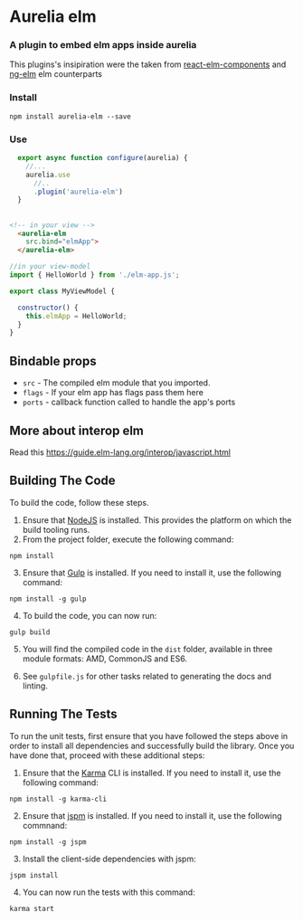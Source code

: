 # Aurelia elm

### A plugin to embed elm apps inside aurelia

This plugins's insipiration were the taken from [react-elm-components](https://github.com/evancz/react-elm-components) and [ng-elm](https://github.com/camargo/ng-elm) elm counterparts

### Install

`npm install aurelia-elm --save`

### Use

```javascript
  export async function configure(aurelia) {
    //...
    aurelia.use
      //..
      .plugin('aurelia-elm')
  }
```

## 

```html
<!-- in your view -->
  <aurelia-elm 
    src.bind="elmApp">
  </aurelia-elm>
```

```javascript
//in your view-model
import { HelloWorld } from './elm-app.js';

export class MyViewModel {

  constructor() {
    this.elmApp = HelloWorld;
  }
}
```

## Bindable props
- ```src``` - The compiled elm module that you imported.
- ```flags``` - If your elm app has flags pass them here
- ```ports``` - callback function called to handle the app's ports

## More about interop elm

Read this https://guide.elm-lang.org/interop/javascript.html


## Building The Code

To build the code, follow these steps.

1. Ensure that [NodeJS](http://nodejs.org/) is installed. This provides the platform on which the build tooling runs.
2. From the project folder, execute the following command:

  ```shell
  npm install
  ```
3. Ensure that [Gulp](http://gulpjs.com/) is installed. If you need to install it, use the following command:

  ```shell
  npm install -g gulp
  ```
4. To build the code, you can now run:

  ```shell
  gulp build
  ```
5. You will find the compiled code in the `dist` folder, available in three module formats: AMD, CommonJS and ES6.

6. See `gulpfile.js` for other tasks related to generating the docs and linting.

## Running The Tests

To run the unit tests, first ensure that you have followed the steps above in order to install all dependencies and successfully build the library. Once you have done that, proceed with these additional steps:

1. Ensure that the [Karma](http://karma-runner.github.io/) CLI is installed. If you need to install it, use the following command:

  ```shell
  npm install -g karma-cli
  ```
2. Ensure that [jspm](http://jspm.io/) is installed. If you need to install it, use the following commnand:

  ```shell
  npm install -g jspm
  ```
3. Install the client-side dependencies with jspm:

  ```shell
  jspm install
  ```

4. You can now run the tests with this command:

  ```shell
  karma start
  ```
